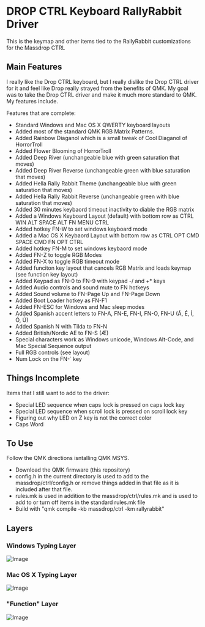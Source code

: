 # DROP CTRL Keyboard RallyRabbit Driver

This is the keymap and other items tied to the RallyRabbit customizations for the Massdrop CTRL

## Main Features

I really like the Drop CTRL keyboard, but I really dislike the Drop CTRL driver for it and feel like Drop really strayed from the benefits of QMK.  My goal was to take the Drop CTRL driver and make it much more standard to QMK.  My features include.

Features that are complete:
* Standard Windows and Mac OS X QWERTY keyboard layouts
* Added most of the standard QMK RGB Matrix Patterns.
* Added Rainbow Diaganol which is a small tweak of Cool Diaganol of HorrorTroll
* Added Flower Blooming of HorrorTroll
* Added Deep River (unchangeable blue with green saturation that moves)
* Added Deep River Reverse (unchangeable green with blue saturation that moves)
* Added Hella Rally Rabbit Theme (unchangeable blue with green saturation that moves)
* Added Hella Rally Rabbit Reverse (unchangeable green with blue saturation that moves)
* Added 30 minutes keybaord timeout inactivity to diable the RGB matrix
* Added a Windows Keyboard Layout (default) with bottom row as CTRL WIN ALT SPACE ALT FN MENU CTRL
* Added hotkey FN-W to set windows keyboard mode
* Added a Mac OS X Keybaord Layout with bottom row as CTRL OPT CMD SPACE CMD FN OPT CTRL
* Added hotkey FN-M to set windows keybaord mode
* Added FN-Z to toggle RGB Modes
* Added FN-X to toggle RGB timeout mode
* Added funciton key layout that cancels RGB Matrix and loads keymap (see function key layout)
* Added Keypad as FN-0 to FN-9 with keypad -/ and +* keys
* Added Audio controls and sound mute to FN hotkeys
* Added Sound volume to FN-Page Up and FN-Page Down
* Added Boot Loader hotkey as FN-F1
* Added FN-ESC for Windows and Mac sleep modes
* Added Spanish accent letters to FN-A, FN-E, FN-I, FN-O, FN-U (Á, É, Í, Ó, Ú)
* Added Spanish N with Tilda to FN-N
* Added British/Nordic AE to FN-S (Æ)
* Special characters work as Windows unicode, Windows Alt-Code, and Mac Special Sequence output
* Full RGB controls (see layout)
* Num Lock on the FN-` key

## Things Incomplete

Items that I still want to add to the driver:
* Special LED sequence when caps lock is pressed on caps lock key
* Special LED sequence when scroll lock is pressed on scroll lock key
* Figuring out why LED on Z key is not the correct color
* Caps Word

## To Use

Follow the QMK directions isntalling QMK MSYS.
* Download the QMK firmware (this repository)
* config.h in the current directory is used to add to the massdrop/ctrl/config.h or remove things added in that file as it is included after that file.
* rules.mk is used in addition to the massdrop/ctrl/rules.mk and is used to add to or turn off items in the standard rules.mk file
* Build with "qmk compile -kb massdrop/ctrl -km rallyrabbit"

## Layers

### Windows Typing Layer

![Image](https://i.imgur.com/RS2nLDM.png)

### Mac OS X Typing Layer

![Image](https://i.imgur.com/SNfU9fI.png)


### "Function" Layer

![Image](https://i.imgur.com/KCZKmJT.png)


